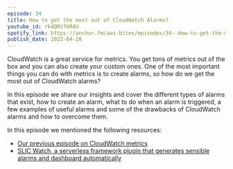 ```yaml
---
episode: 34
title: How to get the most out of CloudWatch Alarms?
youtube_id: rk4QMJf6R4U
spotify_link: https://anchor.fm/aws-bites/episodes/34--How-to-get-the-most-out-of-CloudWatch-Alarms-e1hodou
publish_date: 2022-04-28
---
```



CloudWatch is a great service for metrics. You get tons of metrics out of the box and you can also create your custom ones. One of the most important things you can do with metrics is to create alarms, so how do we get the most out of CloudWatch alarms?

In this episode we share our insights and cover the different types of alarms that exist, how to create an alarm, what to do when an alarm is triggered, a few examples of useful alarms and some of the drawbacks of CloudWatch alarms and how to overcome them.
   
In this episode we mentioned the following resources:

  - [Our previous episode on CloudWatch metrics](https://www.youtube.com/watch?v=vwo2jXfyooQ) 
  - [SLIC Watch, a serverless framework plugin that generates sensible alarms and dashboard automatically](https://github.com/fourTheorem/slic-watch)